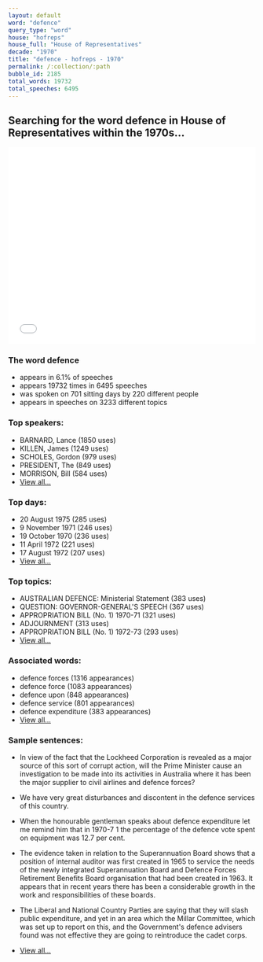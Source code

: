 ```yaml
---
layout: default
word: "defence"
query_type: "word"
house: "hofreps"
house_full: "House of Representatives"
decade: "1970"
title: "defence - hofreps - 1970"
permalink: /:collection/:path
bubble_id: 2185
total_words: 19732
total_speeches: 6495
---
```



## Searching for the word **defence** in House of Representatives within the 1970s...

<iframe width="100%" height="400" frameborder="0" scrolling="no" src="//plot.ly/~wragge/2185.embed"></iframe>

### The word **defence**

* appears in 6.1% of speeches
* appears 19732 times in 6495 speeches
* was spoken on 701 sitting days by 220 different people
* appears in speeches on 3233 different topics

### Top speakers:

* BARNARD, Lance (1850 uses)
* KILLEN, James (1249 uses)
* SCHOLES, Gordon (979 uses)
* PRESIDENT, The (849 uses)
* MORRISON, Bill (584 uses)
* [View all...](speakers/)


### Top days:

* 20 August 1975 (285 uses)
* 9 November 1971 (246 uses)
* 19 October 1970 (236 uses)
* 11 April 1972 (221 uses)
* 17 August 1972 (207 uses)
* [View all...](days/)


### Top topics:

* AUSTRALIAN DEFENCE: Ministerial Statement (383 uses)
* QUESTION: GOVERNOR-GENERAL'S SPEECH (367 uses)
* APPROPRIATION BILL (No. 1) 1970-71 (321 uses)
* ADJOURNMENT (313 uses)
* APPROPRIATION BILL (No. 1) 1972-73 (293 uses)
* [View all...](topics/)


### Associated words:

* defence forces (1316 appearances)
* defence force (1083 appearances)
* defence upon (848 appearances)
* defence service (801 appearances)
* defence expenditure (383 appearances)
* [View all...](collocations/)


### Sample sentences:

* In view of the fact that the Lockheed Corporation is revealed as a major source of this sort of corrupt action, will the Prime Minister cause an investigation to be made into its activities in Australia where it has been the major supplier to civil airlines and <span class="highlight">defence</span> forces?

* We have very great disturbances and discontent in the <span class="highlight">defence</span> services of this country.

* When the honourable gentleman speaks about <span class="highlight">defence</span> expenditure let me remind him that in 1970-7 1 the percentage of the <span class="highlight">defence</span> vote spent on equipment was 12.7 per cent.

* The evidence taken in relation  to  the Superannuation Board shows that a position of internal auditor was first created in  1965  to service the needs of the newly integrated Superannuation Board and <span class="highlight">Defence</span> Forces Retirement Benefits Board organisation that had been created in 1963. lt appears that in recent years there has been a considerable growth in the work and responsibilities of these boards.

* The Liberal and National Country Parties are saying that they will slash public expenditure, and yet in an area which the Millar Committee, which was set up to report on this, and the Government's <span class="highlight">defence</span> advisers found was not effective they are going to reintroduce the cadet corps.

* [View all...](contexts/)
